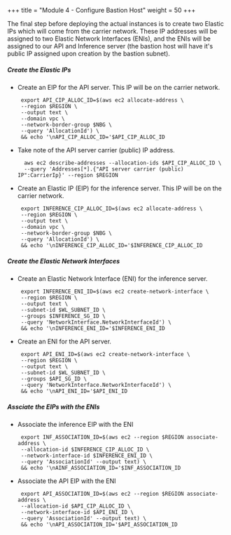 +++
title = "Module 4 - Configure Bastion Host"
weight = 50
+++

The final step before deploying the actual instances is to create two
Elastic IPs which will come from the carrier network. These IP
addresses will be assigned to two Elastic Network Interfaces (ENIs), and
the ENIs will be assigned to our API and Inference server (the bastion
host will have it's public IP assigned upon creation by the bastion
subnet).

##### Create the Elastic IPs

*  Create an EIP for the API server. This IP will be on the carrier network. 

        export API_CIP_ALLOC_ID=$(aws ec2 allocate-address \
        --region $REGION \
        --output text \
        --domain vpc \
        --network-border-group $NBG \
        --query 'AllocationId') \
        && echo '\nAPI_CIP_ALLOC_ID='$API_CIP_ALLOC_ID

* Take note of the API server carrier (public) IP address.

        aws ec2 describe-addresses --allocation-ids $API_CIP_ALLOC_ID \
        --query 'Addresses[*].{"API server carrier (public) IP":CarrierIp}' --region $REGION

*  Create an Elastic IP (EIP) for the inference server. This IP will be on the carrier network. 

        export INFERENCE_CIP_ALLOC_ID=$(aws ec2 allocate-address \
        --region $REGION \
        --output text \
        --domain vpc \
        --network-border-group $NBG \
        --query 'AllocationId') \
        && echo '\nINFERENCE_CIP_ALLOC_ID='$INFERENCE_CIP_ALLOC_ID

##### Create the Elastic Network Interfaces

*  Create an Elastic Network Interface (ENI) for the inference server. 

        export INFERENCE_ENI_ID=$(aws ec2 create-network-interface \
        --region $REGION \
        --output text \
        --subnet-id $WL_SUBNET_ID \
        --groups $INFERENCE_SG_ID \
        --query 'NetworkInterface.NetworkInterfaceId') \
        && echo '\nINFERENCE_ENI_ID='$INFERENCE_ENI_ID

*  Create an ENI for the API server. 

        export API_ENI_ID=$(aws ec2 create-network-interface \
        --region $REGION \
        --output text \
        --subnet-id $WL_SUBNET_ID \
        --groups $API_SG_ID \
        --query 'NetworkInterface.NetworkInterfaceId') \
        && echo '\nAPI_ENI_ID='$API_ENI_ID

##### Assciate the EIPs with the ENIs

*  Associate the inference EIP with the ENI

        export INF_ASSOCIATION_ID=$(aws ec2 --region $REGION associate-address \
        --allocation-id $INFERENCE_CIP_ALLOC_ID \
        --network-interface-id $INFERENCE_ENI_ID \
        --query 'AssociationId' --output text) \
        && echo '\nAINF_ASSOCIATION_ID='$INF_ASSOCIATION_ID

*  Associate the API EIP with the ENI

        export API_ASSOCIATION_ID=$(aws ec2 --region $REGION associate-address \
        --allocation-id $API_CIP_ALLOC_ID \
        --network-interface-id $API_ENI_ID \
        --query 'AssociationId' --output text) \
        && echo '\nAPI_ASSOCIATION_ID='$API_ASSOCIATION_ID

